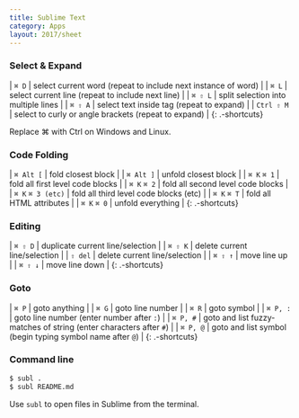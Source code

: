 ```yaml
---
title: Sublime Text
category: Apps
layout: 2017/sheet
---
```


### Select & Expand

| `⌘ D`       | select current word (repeat to include next instance of word) |
| `⌘ L`       | select current line (repeat to include next line) |
| `⌘ ⇧ L`     | split selection into multiple lines |
| `⌘ ⇧ A`     | select text inside tag (repeat to expand) |
| `Ctrl ⇧ M`  | select to curly or angle brackets (repeat to expand) |
{: .-shortcuts}

Replace ⌘ with Ctrl on Windows and Linux.

### Code Folding

| `⌘ Alt [`         | fold closest block                     |
| `⌘ Alt ]`         | unfold closest block                   |
| `⌘ K` `⌘ 1`       | fold all first level code blocks       |
| `⌘ K` `⌘ 2`       | fold all second level code blocks      |
| `⌘ K` `⌘ 3 (etc)` | fold all third level code blocks (etc) |
| `⌘ K` `⌘ T`       | fold all HTML attributes               |
| `⌘ K` `⌘ 0`       | unfold everything                      |
{: .-shortcuts}

### Editing

| `⌘ ⇧ D` | duplicate current line/selection |
| `⌘ ⇧ K` | delete current line/selection |
| `⇧ del` | delete current line/selection |
| `⌘ ⇧ ↑` | move line up   |
| `⌘ ⇧ ↓` | move line down |
{: .-shortcuts}

### Goto

| `⌘ P`         | goto anything |
| `⌘ G`         | goto line number |
| `⌘ R`         | goto symbol |
| `⌘ P, :`      | goto line number (enter number after `:`) |
| `⌘ P, #`      | goto and list fuzzy-matches of string (enter characters after `#`) |
| `⌘ P, @`      | goto and list symbol (begin typing symbol name after `@`) |
{: .-shortcuts}

### Command line

```sh
$ subl .
$ subl README.md
```

Use `subl` to open files in Sublime from the terminal.
